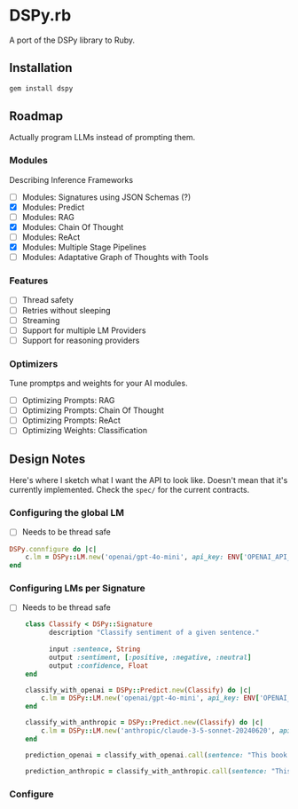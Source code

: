 # DSPy.rb

A port of the DSPy library to Ruby.

## Installation

```bash
gem install dspy
```

## Roadmap

Actually program LLMs instead of prompting them.

### Modules
Describing Inference Frameworks
- [ ] Modules: Signatures using JSON Schemas (?)
- [x] Modules: Predict 
- [ ] Modules: RAG
- [x] Modules: Chain Of Thought
- [ ] Modules: ReAct
- [x] Modules: Multiple Stage Pipelines
- [ ] Modules: Adaptative Graph of Thoughts with Tools

### Features
- [ ] Thread safety
- [ ] Retries without sleeping
- [ ] Streaming
- [ ] Support for multiple LM Providers
- [ ] Support for reasoning providers

### Optimizers

Tune promptps and weights for your AI modules.

- [ ] Optimizing Prompts: RAG
- [ ] Optimizing Prompts: Chain Of Thought
- [ ] Optimizing Prompts: ReAct
- [ ] Optimizing Weights: Classification

## Design Notes

Here's where I sketch what I want the API to look like. Doesn't mean that it's currently implemented. Check the `spec/` for the current contracts.

### Configuring the global LM
- [ ] Needs to be thread safe
```ruby
DSPy.connfigure do |c|
    c.lm = DSPy::LM.new('openai/gpt-4o-mini', api_key: ENV['OPENAI_API_KEY'])
end
```

### Configuring LMs per Signature

- [ ] Needs to be thread safe

```ruby
    class Classify < DSPy::Signature
          description "Classify sentiment of a given sentence."
          
          input :sentence, String
          output :sentiment, [:positive, :negative, :neutral]
          output :confidence, Float
    end

    classify_with_openai = DSPy::Predict.new(Classify) do |c|
        c.lm = DSPy::LM.new('openai/gpt-4o-mini', api_key: ENV['OPENAI_API_KEY'])
    end

    classify_with_anthropic = DSPy::Predict.new(Classify) do |c|
        c.lm = DSPy::LM.new('anthropic/claude-3-5-sonnet-20240620', api_key: ENV['ANTHROPIC_API_KEY'])
    end

    prediction_openai = classify_with_openai.call(sentence: "This book was super fun to read, though not the last chapter.")

    prediction_anthropic = classify_with_anthropic.call(sentence: "This book was super fun to read, though not the last chapter.")
```

### Configure
